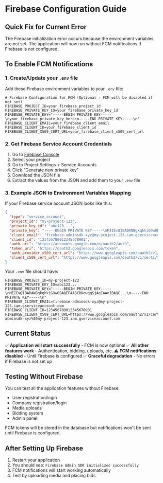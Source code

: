 # Firebase Configuration Guide

## Quick Fix for Current Error

The Firebase initialization error occurs because the environment variables are not set. The application will now run without FCM notifications if Firebase is not configured.

## To Enable FCM Notifications

### 1. Create/Update your `.env` file

Add these Firebase environment variables to your `.env` file:

```env
# Firebase Configuration for FCM (Optional - FCM will be disabled if not set)
FIREBASE_PROJECT_ID=your_firebase_project_id
FIREBASE_PRIVATE_KEY_ID=your_firebase_private_key_id
FIREBASE_PRIVATE_KEY="-----BEGIN PRIVATE KEY-----\nyour_firebase_private_key_here\n-----END PRIVATE KEY-----\n"
FIREBASE_CLIENT_EMAIL=your_firebase_client_email
FIREBASE_CLIENT_ID=your_firebase_client_id
FIREBASE_CLIENT_X509_CERT_URL=your_firebase_client_x509_cert_url
```

### 2. Get Firebase Service Account Credentials

1. Go to [Firebase Console](https://console.firebase.google.com/)
2. Select your project
3. Go to Project Settings > Service Accounts
4. Click "Generate new private key"
5. Download the JSON file
6. Extract the values from the JSON and add them to your `.env` file

### 3. Example JSON to Environment Variables Mapping

If your Firebase service account JSON looks like this:
```json
{
  "type": "service_account",
  "project_id": "my-project-123",
  "private_key_id": "abc123...",
  "private_key": "-----BEGIN PRIVATE KEY-----\nMIIEvQIBADANBgkqhkiG9w0BAQEFAASCBKcwggSjAgEAAoIBAQC...\n-----END PRIVATE KEY-----\n",
  "client_email": "firebase-adminsdk-xyz@my-project-123.iam.gserviceaccount.com",
  "client_id": "123456789012345678901",
  "auth_uri": "https://accounts.google.com/o/oauth2/auth",
  "token_uri": "https://oauth2.googleapis.com/token",
  "auth_provider_x509_cert_url": "https://www.googleapis.com/oauth2/v1/certs",
  "client_x509_cert_url": "https://www.googleapis.com/oauth2/v1/certs/firebase-adminsdk-xyz%40my-project-123.iam.gserviceaccount.com"
}
```

Your `.env` file should have:
```env
FIREBASE_PROJECT_ID=my-project-123
FIREBASE_PRIVATE_KEY_ID=abc123...
FIREBASE_PRIVATE_KEY="-----BEGIN PRIVATE KEY-----\nMIIEvQIBADANBgkqhkiG9w0BAQEFAASCBKcwggSjAgEAAoIBAQC...\n-----END PRIVATE KEY-----\n"
FIREBASE_CLIENT_EMAIL=firebase-adminsdk-xyz@my-project-123.iam.gserviceaccount.com
FIREBASE_CLIENT_ID=123456789012345678901
FIREBASE_CLIENT_X509_CERT_URL=https://www.googleapis.com/oauth2/v1/certs/firebase-adminsdk-xyz%40my-project-123.iam.gserviceaccount.com
```

## Current Status

✅ **Application will start successfully** - FCM is now optional
✅ **All other features work** - Authentication, bidding, uploads, etc.
⚠️ **FCM notifications disabled** - Until Firebase is configured
✅ **Graceful degradation** - No errors if Firebase is not set up

## Testing Without Firebase

You can test all the application features without Firebase:
- User registration/login
- Company registration/login
- Media uploads
- Bidding system
- Admin panel

FCM tokens will be stored in the database but notifications won't be sent until Firebase is configured.

## After Setting Up Firebase

1. Restart your application
2. You should see: `Firebase Admin SDK initialized successfully`
3. FCM notifications will start working automatically
4. Test by uploading media and placing bids
